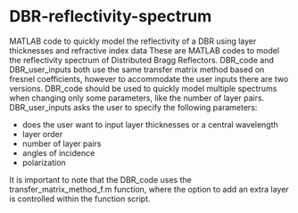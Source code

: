 # DBR-reflectivity-spectrum
MATLAB code to quickly model the reflectivity of a DBR using layer thicknesses and refractive index data
These are MATLAB codes to model the reflectivity spectrum of Distributed Bragg Reflectors. DBR_code and DBR_user_inputs both use the same transfer matrix method based on fresnel coefficients, however to accommodate the user inputs there are two versions. DBR_code should be used to quickly model multiple spectrums when changing only some parameters, like the number of layer pairs. DBR_user_inputs asks the user to specify the following parameters:
- does the user want to input layer thicknesses or a central wavelength
- layer order
- number of layer pairs
- angles of incidence
- polarization

It is important to note that the DBR_code uses the transfer_matrix_method_f.m function, where the option to add an extra layer is controlled within the function script.
